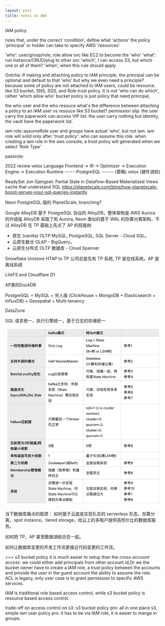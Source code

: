 ```yaml
---
layout: post
title: notes on AWS
---
```


IAM policy


rules that, under the correct 'condition', 
define what 'actions' the policy 'principal' or holder
can take to specify AWS 'resources'

'who': user/group/role, role allow svc like EC2 to become the 'who'
'what': run instance/CRUD/plug to other svc
'which', I can access S3, but which one or all of them?
'when', when this rule should apply


Gotcha:
If making and attaching policy to IAM principle, the principal can be optional and default to that 'who'
but why we even need a principle? because some of policy are not attached to IAM users, could be resource.
like S3 bucket, SNS, SQS, and Role trust policy. It is not 'who can do which', rather 'which allow who'
bucket policy is just policy that need principal,


the who user and the who resouce
what's the difference between attaching a policy to an IAM user vs resouce like S3 bucket?
permission slip: the user carry the paperwork can access
VIP list: the user carry nothing but identity, the vault have the paperwork list.

iam role::assumeRole
user and groups have actual 'who', but not iam.
iam role will solid only after 'trust policy': who can assume this role.
when creating a iam role in the aws console, a trust policy will generated when we select 'Role Type'


passrole:






2022 review
velox
Language Frontend -> IR -> Optimizer -> Execution Engine -> Execution Runtime
------PostgreSQL ------      (策略)           velox           (硬件调校)

ReadySet
Jon Gjengset: Partial State in Dataflow-Based Materialized Views 
cache that understand SQL
https://planetscale.com/blog/how-planetscale-boost-serves-your-sql-queries-instantly


Neon
PostgreSQL 版的 PlanetScale, branching?


Google AlloyDB
基于 PostgreSQL 协议的 AlloyDB，整体架构是 AWS Aurora 的升级版
AlloyDB 采取了和 Aurora, Neon 类似的基于 WAL 的存算分离架构，不过 AlloyDB 在 TP 基础上先点了 AP 的技能树

* 原生 (vanilla) OLTP MySQL, PostgreSQL, SQL Server - Cloud SQL。
* 云原生数仓 OLAP - BigQuery。
* 云原生分布式 OLTP 数据库 - Cloud Spanner


Snowflake Unistore
HTAP to TP
公司总是先有 TP 系统, TP 是在线系统，AP 是离线系统

LiteFS and Cloudflare D1

AP类的DuckDB

PostgreSQL = MySQL + 穷人版 (ClickHouse + MongoDB + Elasticsearch + InfluxDB) + Geospatial + Multi-tenancy

DataZone

SQL 语言统一，执行引擎统一，基于日志的存储统一

![](../images/raft_kafka.png)


当下数据库痛点的瓶颈：
如何基于云底座实现扎实的 serverless 形态，存算分离，spot instance，tiered storage，给云上的多租户提供高性价比的数据库服务。

如何把 TP，AP 甚至数据湖结合在一起。

如何让数据库变更的开发工作流更接近代码变更的工作流。


===
s3 bucket policy
it is much easier to setup than the *cross-account access*.
we could either add principals from other account id,Or
we the bucket owner have to create a IAM role, a trust policy between the accounts 
and provide the user in the guest account the ability to assume the role.
ACL is legacy, only user case is to grant permission to specific AWS services.

IAM is traditional role based access control, while s3 bucket policy is resource based access control.

trade-off on access control on s3:
s3 bucket policy pro: all in one place s3, simple
iam user policy pro: it has to be via IAM role, it is easier to mange in groups.



